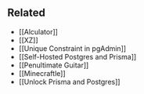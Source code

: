 ## Related

- [[Alculator]]
- [[XZ]]
- [[Unique Constraint in pgAdmin]]
- [[Self-Hosted Postgres and Prisma]]
- [[Penultimate Guitar]]
- [[Minecraftle]]
- [[Unlock Prisma and Postgres]]
